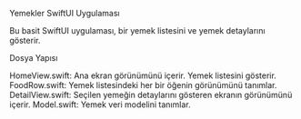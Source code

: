 Yemekler SwiftUI Uygulaması

Bu basit SwiftUI uygulaması, bir yemek listesini ve yemek detaylarını gösterir.

Dosya Yapısı

HomeView.swift: Ana ekran görünümünü içerir. Yemek listesini gösterir.
FoodRow.swift: Yemek listesindeki her bir öğenin görünümünü tanımlar.
DetailView.swift: Seçilen yemeğin detaylarını gösteren ekranın görünümünü içerir.
Model.swift: Yemek veri modelini tanımlar.
